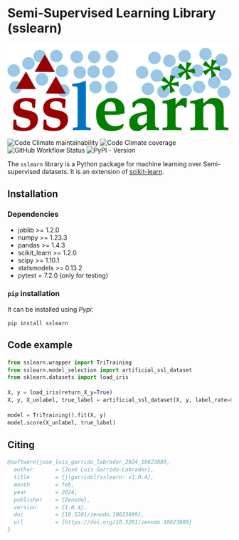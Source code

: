 Semi-Supervised Learning Library (sslearn)
===

<!-- Insert logo in the middle -->
<img width="750px" src="docs/sslearn.svg">

![Code Climate maintainability](https://img.shields.io/codeclimate/maintainability-percentage/jlgarridol/sslearn) ![Code Climate coverage](https://img.shields.io/codeclimate/coverage/jlgarridol/sslearn) ![GitHub Workflow Status](https://img.shields.io/github/actions/workflow/status/jlgarridol/sslearn/python-package.yml) ![PyPI - Version](https://img.shields.io/pypi/v/sslearn)

The `sslearn` library is a Python package for machine learning over Semi-supervised datasets. It is an extension of [scikit-learn](https://github.com/scikit-learn/scikit-learn).

Installation
---
### Dependencies

* joblib >= 1.2.0
* numpy >= 1.23.3
* pandas >= 1.4.3
* scikit_learn >= 1.2.0
* scipy >= 1.10.1
* statsmodels >= 0.13.2
* pytest = 7.2.0 (only for testing)

### `pip` installation

It can be installed using *Pypi*:

    pip install sslearn

Code example
---
```python
from sslearn.wrapper import TriTraining
from sslearn.model_selection import artificial_ssl_dataset
from sklearn.datasets import load_iris

X, y = load_iris(return_X_y=True)
X, y, X_unlabel, true_label = artificial_ssl_dataset(X, y, label_rate=0.1)

model = TriTraining().fit(X, y)
model.score(X_unlabel, true_label)
```

Citing
---
```bibtex
@software{jose_luis_garrido_labrador_2024_10623889,
  author       = {José Luis Garrido-Labrador},
  title        = {jlgarridol/sslearn: v1.0.4},
  month        = feb,
  year         = 2024,
  publisher    = {Zenodo},
  version      = {1.0.4},
  doi          = {10.5281/zenodo.10623889},
  url          = {https://doi.org/10.5281/zenodo.10623889}
}
```
